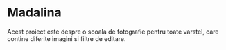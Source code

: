 # Madalina
Acest proiect este despre o scoala de fotografie pentru toate varstel, care contine diferite imagini si filtre de editare.
